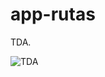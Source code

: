 # app-rutas
TDA.

![TDA](https://github.com/user-attachments/assets/39bb8ab9-3171-453a-b6a9-0a4affb95e2f)

